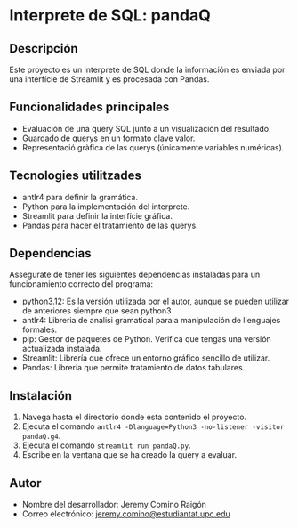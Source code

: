 # Interprete de SQL: pandaQ

## Descripción
Este proyecto es un interprete de SQL donde la información es enviada por una interfície de Streamlit y es procesada con Pandas.

## Funcionalidades principales

- Evaluación de una query SQL junto a un visualización del resultado.
- Guardado de querys en un formato clave valor.
- Representació gràfica de las querys (únicamente variables numéricas).

## Tecnologies utilitzades

- antlr4 para definir la gramática.
- Python para la implementación del interprete.
- Streamlit para definir la interfície gráfica.
- Pandas para hacer el tratamiento de las querys.

## Dependencias

Assegurate de tener les siguientes dependencias instaladas para un funcionamiento correcto del programa:

- python3.12: Es la versión utilizada por el autor, aunque se pueden utilizar de anteriores siempre que sean python3
- antlr4: Libreria de analisi gramatical parala manipulación de llenguajes formales.
- pip: Gestor de paquetes de Python. Verifica que tengas una versión actualizada instalada.
- Streamlit: Librería que ofrece un entorno gráfico sencillo de utilizar.
- Pandas: Libreria que permite tratamiento de datos tabulares.

## Instalación

1. Navega hasta el directorio donde esta contenido el proyecto.
2. Ejecuta el comando `antlr4 -Dlanguage=Python3 -no-listener -visitor pandaQ.g4`.
3. Ejecuta el comando `streamlit run pandaQ.py`.
4. Escribe en la ventana que se ha creado la query a evaluar.

## Autor

- Nombre del desarrollador: Jeremy Comino Raigón
- Correo electrónico: jeremy.comino@estudiantat.upc.edu

